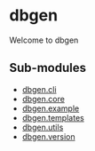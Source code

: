 <!--
   Copyright 2021 Modelyst LLC

   Licensed under the Apache License, Version 2.0 (the "License");
   you may not use this file except in compliance with the License.
   You may obtain a copy of the License at

       http://www.apache.org/licenses/LICENSE-2.0

   Unless required by applicable law or agreed to in writing, software
   distributed under the License is distributed on an "AS IS" BASIS,
   WITHOUT WARRANTIES OR CONDITIONS OF ANY KIND, either express or implied.
   See the License for the specific language governing permissions and
   limitations under the License.
 -->

# dbgen
Welcome to dbgen

Sub-modules
-----------
* [dbgen.cli](cli/)
* [dbgen.core](core/)
* [dbgen.example](example/)
* [dbgen.templates](templates/)
* [dbgen.utils](utils/)
* [dbgen.version](version/)
